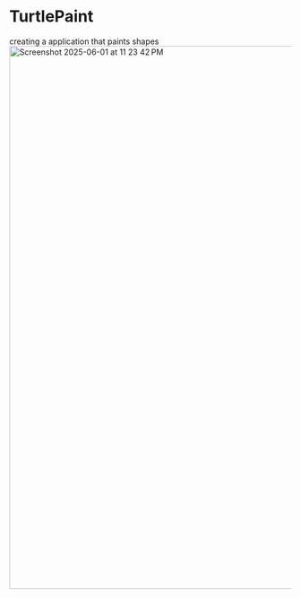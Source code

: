 # TurtlePaint
creating a application that paints shapes
<img width="969" alt="Screenshot 2025-06-01 at 11 23 42 PM" src="https://github.com/user-attachments/assets/52807be4-1329-4180-933a-cab7c4811e5f" />
